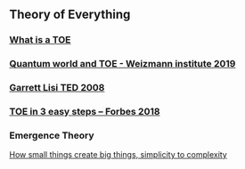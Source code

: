 ## Theory of Everything

### [What is a TOE](http://rzwiki.synergize.co/index.php/What_is_a_TOE)

### [Quantum world and TOE - Weizmann institute 2019](http://rzwiki.synergize.co/index.php/Quantum_world_and_TOE_-_Weizmann_institute_2019)

### [Garrett Lisi TED 2008](http://rzwiki.synergize.co/index.php/Garrett_Lisi_TED_2008)

### [TOE in 3 easy steps – Forbes 2018](http://rzwiki.synergize.co/index.php/TOE_in_3_easy_steps_%E2%80%93_Forbes_2018)

### Emergence Theory

[How small things create big things, simplicity to
complexity](http://rzwiki.synergize.co/index.php/Emergence_Theory)
